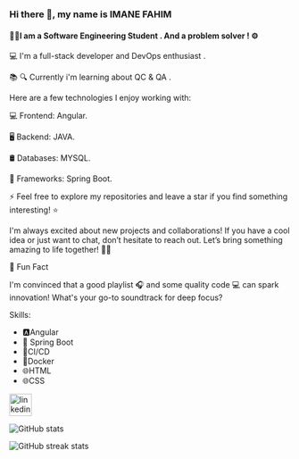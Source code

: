 ### Hi there 👋, my name is IMANE FAHIM

#### 👩‍💻I am a Software Engineering Student . And a problem solver ! ⚙️

💻 I'm a full-stack developer and DevOps enthusiast .

📚 🔍 Currently i'm learning about QC & QA .

Here are a few technologies I enjoy working with:

💻 Frontend: Angular.

🖥️ Backend: JAVA.

🛢️ Databases: MYSQL.

🚀 Frameworks: Spring Boot.

⚡️ Feel free to explore my repositories and leave a star if you find something interesting! ⭐️

I'm always excited about new projects and collaborations! If you have a cool idea or just want to chat, don’t hesitate to reach out. Let’s bring something amazing to life together! 🚀🤝

🌟 Fun Fact

I'm convinced that a good playlist 🎧 and some quality code 💻 can spark innovation! What's your go-to soundtrack for deep focus?


Skills:

- 🅰️Angular 
- 🌱 Spring Boot 
- 🚀CI/CD 
- 🐳Docker  
- 🌐HTML 
- 🌐CSS



 [<img src='https://cdn.jsdelivr.net/npm/simple-icons@3.0.1/icons/linkedin.svg' alt='linkedin' height='40'>](https://www.linkedin.com/in/imanefahim/)  

![GitHub stats](https://github-readme-stats.vercel.app/api?username=FAHIMIMANE&show_icons=true)  

![GitHub streak stats](https://streak-stats.demolab.com/?user=FAHIMIMANE)  
